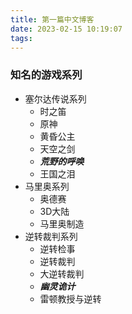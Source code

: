 ```yaml
---
title: 第一篇中文博客
date: 2023-02-15 10:19:07
tags:
---
```

### 知名的游戏系列
+ 塞尔达传说系列
  + 时之笛
  + 原神
  + 黄昏公主
  + 天空之剑
  + ***荒野的呼唤***
  + 王国之泪
+ 马里奥系列
  + 奥德赛
  + 3D大陆
  + 马里奥制造
+ 逆转裁判系列
  + 逆转检事
  + 逆转裁判
  + 大逆转裁判
  + ***幽灵诡计***
  + 雷顿教授与逆转